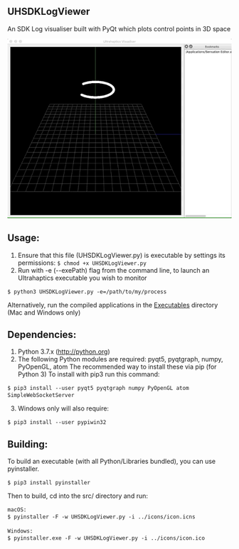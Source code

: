 UHSDKLogViewer 
--------------
An SDK Log visualiser built with PyQt which plots control points in 3D space

![](icons/visualiser.gif)


Usage:
-------
1. Ensure that this file (UHSDKLogViewer.py) is executable by settings its permissions:
```$ chmod +x UHSDKLogViewer.py``` 
2. Run with -e (--exePath) flag from the command line, to launch an Ultrahaptics executable you wish to monitor
```
$ python3 UHSDKLogViewer.py -e=/path/to/my/process
```

Alternatively, run the compiled applications in the [Executables](https://github.com/ultrahaptics/ultrahaptics-labs/tree/master/UHSDKLogViewer/Executables) directory (Mac and Windows only)

Dependencies:
-------------
1. Python 3.7.x (http://python.org)
2. The following Python modules are required: pyqt5, pyqtgraph, numpy, PyOpenGL, atom
  The recommended way to install these via pip (for Python 3)
  To install with pip3 run this command:
```
$ pip3 install --user pyqt5 pyqtgraph numpy PyOpenGL atom SimpleWebSocketServer
```
3. Windows only will also require: 
```
$ pip3 install --user pypiwin32
```

Building:
-------------
To build an executable (with all Python/Libraries bundled), you can use pyinstaller.

```
$ pip3 install pyinstaller
```
Then to build, cd into the src/ directory and run:
```
macOS:
$ pyinstaller -F -w UHSDKLogViewer.py -i ../icons/icon.icns

Windows:
$ pyinstaller.exe -F -w UHSDKLogViewer.py -i ../icons/icon.ico

```
